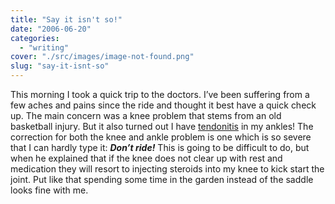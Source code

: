 ```yaml
---
title: "Say it isn't so!"
date: "2006-06-20"
categories: 
  - "writing"
cover: "./src/images/image-not-found.png"
slug: "say-it-isnt-so"
---
```


This morning I took a quick trip to the doctors. I’ve been suffering from a few aches and pains since the ride and thought it best have a quick check up. The main concern was a knee problem that stems from an old basketball injury. But it also turned out I have [tendonitis](http://en.wikipedia.org/wiki/Tendonitis "Tendonitis") in my ankles! The correction for both the knee and ankle problem is one which is so severe that I can hardly type it: _**Don’t ride!**_ This is going to be difficult to do, but when he explained that if the knee does not clear up with rest and medication they will resort to injecting steroids into my knee to kick start the joint. Put like that spending some time in the garden instead of the saddle looks fine with me.
